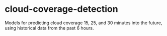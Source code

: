 # cloud-coverage-detection
Models for predicting cloud coverage 15, 25, and 30 minutes into the future, using historical data from the past 6 hours.

